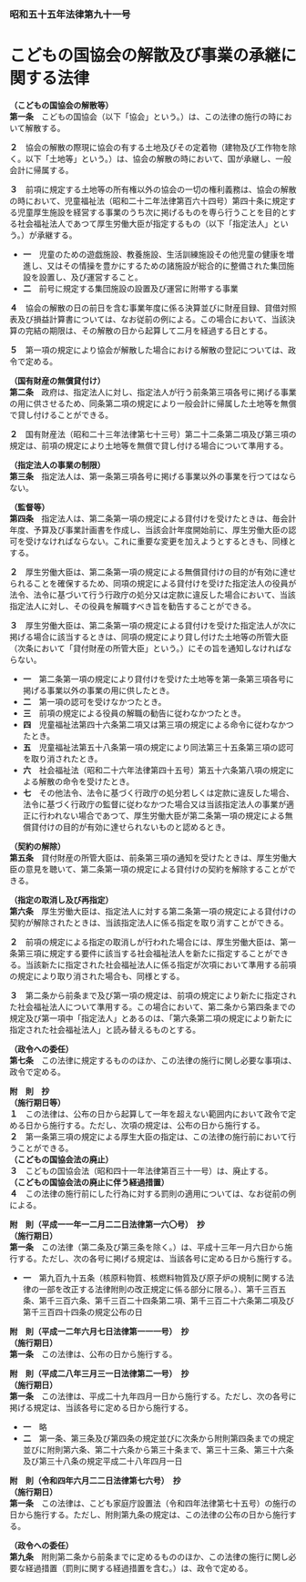 ### 昭和五十五年法律第九十一号  
# こどもの国協会の解散及び事業の承継に関する法律  
  
**（こどもの国協会の解散等）**  
**第一条**　こどもの国協会（以下「協会」という。）は、この法律の施行の時において解散する。  
  
**２**　協会の解散の際現に協会の有する土地及びその定着物（建物及び工作物を除く。以下「土地等」という。）は、協会の解散の時において、国が承継し、一般会計に帰属する。  
  
**３**　前項に規定する土地等の所有権以外の協会の一切の権利義務は、協会の解散の時において、児童福祉法（昭和二十二年法律第百六十四号）第四十条に規定する児童厚生施設を経営する事業のうち次に掲げるものを専ら行うことを目的とする社会福祉法人であつて厚生労働大臣が指定するもの（以下「指定法人」という。）が承継する。  
* **一**　児童のための遊戯施設、教養施設、生活訓練施設その他児童の健康を増進し、又はその情操を豊かにするための諸施設が総合的に整備された集団施設を設置し、及び運営すること。  
* **二**　前号に規定する集団施設の設置及び運営に附帯する事業  
  
**４**　協会の解散の日の前日を含む事業年度に係る決算並びに財産目録、貸借対照表及び損益計算書については、なお従前の例による。この場合において、当該決算の完結の期限は、その解散の日から起算して二月を経過する日とする。  
  
**５**　第一項の規定により協会が解散した場合における解散の登記については、政令で定める。  
  
**（国有財産の無償貸付け）**  
**第二条**　政府は、指定法人に対し、指定法人が行う前条第三項各号に掲げる事業の用に供させるため、同条第二項の規定により一般会計に帰属した土地等を無償で貸し付けることができる。  
  
**２**　国有財産法（昭和二十三年法律第七十三号）第二十二条第二項及び第三項の規定は、前項の規定により土地等を無償で貸し付ける場合について準用する。  
  
**（指定法人の事業の制限）**  
**第三条**　指定法人は、第一条第三項各号に掲げる事業以外の事業を行つてはならない。  
  
**（監督等）**  
**第四条**　指定法人は、第二条第一項の規定による貸付けを受けたときは、毎会計年度、予算及び事業計画書を作成し、当該会計年度開始前に、厚生労働大臣の認可を受けなければならない。これに重要な変更を加えようとするときも、同様とする。  
  
**２**　厚生労働大臣は、第二条第一項の規定による無償貸付けの目的が有効に達せられることを確保するため、同項の規定による貸付けを受けた指定法人の役員が法令、法令に基づいて行う行政庁の処分又は定款に違反した場合において、当該指定法人に対し、その役員を解職すべき旨を勧告することができる。  
  
**３**　厚生労働大臣は、第二条第一項の規定による貸付けを受けた指定法人が次に掲げる場合に該当するときは、同項の規定により貸し付けた土地等の所管大臣（次条において「貸付財産の所管大臣」という。）にその旨を通知しなければならない。  
* **一**　第二条第一項の規定により貸付けを受けた土地等を第一条第三項各号に掲げる事業以外の事業の用に供したとき。  
* **二**　第一項の認可を受けなかつたとき。  
* **三**　前項の規定による役員の解職の勧告に従わなかつたとき。  
* **四**　児童福祉法第四十六条第二項又は第三項の規定による命令に従わなかつたとき。  
* **五**　児童福祉法第五十八条第一項の規定により同法第三十五条第三項の認可を取り消されたとき。  
* **六**　社会福祉法（昭和二十六年法律第四十五号）第五十六条第八項の規定による解散の命令を受けたとき。  
* **七**　その他法令、法令に基づく行政庁の処分若しくは定款に違反した場合、法令に基づく行政庁の監督に従わなかつた場合又は当該指定法人の事業が適正に行われない場合であつて、厚生労働大臣が第二条第一項の規定による無償貸付けの目的が有効に達せられないものと認めるとき。  
  
**（契約の解除）**  
**第五条**　貸付財産の所管大臣は、前条第三項の通知を受けたときは、厚生労働大臣の意見を聴いて、第二条第一項の規定による貸付けの契約を解除することができる。  
  
**（指定の取消し及び再指定）**  
**第六条**　厚生労働大臣は、指定法人に対する第二条第一項の規定による貸付けの契約が解除されたときは、当該指定法人に係る指定を取り消すことができる。  
  
**２**　前項の規定による指定の取消しが行われた場合には、厚生労働大臣は、第一条第三項に規定する要件に該当する社会福祉法人を新たに指定することができる。当該新たに指定された社会福祉法人に係る指定が次項において準用する前項の規定により取り消された場合も、同様とする。  
  
**３**　第二条から前条まで及び第一項の規定は、前項の規定により新たに指定された社会福祉法人について準用する。この場合において、第二条から第四条までの規定及び第一項中「指定法人」とあるのは、「第六条第二項の規定により新たに指定された社会福祉法人」と読み替えるものとする。  
  
**（政令への委任）**  
**第七条**　この法律に規定するもののほか、この法律の施行に関し必要な事項は、政令で定める。  
  
**附　則　抄**  
**（施行期日等）**  
**１**　この法律は、公布の日から起算して一年を超えない範囲内において政令で定める日から施行する。ただし、次項の規定は、公布の日から施行する。  
**２**　第一条第三項の規定による厚生大臣の指定は、この法律の施行前において行うことができる。  
**（こどもの国協会法の廃止）**  
**３**　こどもの国協会法（昭和四十一年法律第百三十一号）は、廃止する。  
**（こどもの国協会法の廃止に伴う経過措置）**  
**４**　この法律の施行前にした行為に対する罰則の適用については、なお従前の例による。  
  
**附　則（平成一一年一二月二二日法律第一六〇号）　抄**  
**（施行期日）**  
**第一条**　この法律（第二条及び第三条を除く。）は、平成十三年一月六日から施行する。ただし、次の各号に掲げる規定は、当該各号に定める日から施行する。  
* **一**　第九百九十五条（核原料物質、核燃料物質及び原子炉の規制に関する法律の一部を改正する法律附則の改正規定に係る部分に限る。）、第千三百五条、第千三百六条、第千三百二十四条第二項、第千三百二十六条第二項及び第千三百四十四条の規定公布の日  
  
**附　則（平成一二年六月七日法律第一一一号）　抄**  
**（施行期日）**  
**第一条**　この法律は、公布の日から施行する。  
  
**附　則（平成二八年三月三一日法律第二一号）　抄**  
**（施行期日）**  
**第一条**　この法律は、平成二十九年四月一日から施行する。ただし、次の各号に掲げる規定は、当該各号に定める日から施行する。  
* **一**　略  
* **二**　第一条、第三条及び第四条の規定並びに次条から附則第四条までの規定並びに附則第六条、第二十六条から第三十条まで、第三十三条、第三十六条及び第三十八条の規定平成二十八年四月一日  
  
**附　則（令和四年六月二二日法律第七六号）　抄**  
**（施行期日）**  
**第一条**　この法律は、こども家庭庁設置法（令和四年法律第七十五号）の施行の日から施行する。ただし、附則第九条の規定は、この法律の公布の日から施行する。  
  
**（政令への委任）**  
**第九条**　附則第二条から前条までに定めるもののほか、この法律の施行に関し必要な経過措置（罰則に関する経過措置を含む。）は、政令で定める。  
  
